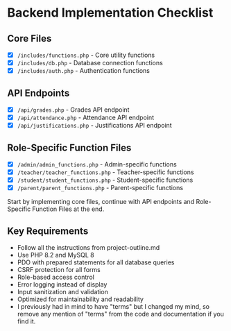 # Backend Implementation Checklist

## Core Files
- [x] `/includes/functions.php` - Core utility functions
- [x] `/includes/db.php` - Database connection functions
- [x] `/includes/auth.php` - Authentication functions

## API Endpoints
- [x] `/api/grades.php` - Grades API endpoint
- [x] `/api/attendance.php` - Attendance API endpoint
- [x] `/api/justifications.php` - Justifications API endpoint

## Role-Specific Function Files
- [x] `/admin/admin_functions.php` - Admin-specific functions
- [x] `/teacher/teacher_functions.php` - Teacher-specific functions
- [x] `/student/student_functions.php` - Student-specific functions
- [x] `/parent/parent_functions.php` - Parent-specific functions

Start by implementing core files, continue with API endpoints and Role-Specific Function Files at the end.

## Key Requirements
- Follow all the instructions from project-outline.md
- Use PHP 8.2 and MySQL 8
- PDO with prepared statements for all database queries
- CSRF protection for all forms
- Role-based access control
- Error logging instead of display
- Input sanitization and validation
- Optimized for maintainability and readability
- I previously had in mind to have "terms" but I changed my mind, so remove any mention of "terms" from the code and documentation if you find it.
